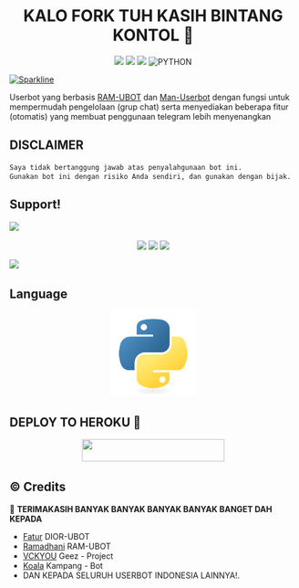<h1 align="center">KALO FORK TUH KASIH BINTANG KONTOL 🤨</h1>

<p align="center">
    <a href="https://github.com/DIORrios285/DIOR-UBOT/commits/DIOR-UBOT"><img 
src="https://img.shields.io/github/last-commit/DIORrios285/DIOR-UBOT?color=ff0000&logo=github&logoColor=green&style=for-the-badge" /></a>
    <a href="https://github.com/DIORrios285/DIOR-UBOT"> <img 
src="https://img.shields.io/github/repo-size/DIORrios285/DIOR-UBOT?logo=github&logoColor=green&style=for-the-badge" /></a>
    <a href="https://pypi.org/project/Telethon/"><img 
src="https://img.shields.io/pypi/v/telethon?color=important&label=telethon&logo=python&logoColor=green&style=for-the-badge" /></a>
    <img alt="PYTHON" src="https://img.shields.io/badge/PYTHON-v3.9.6-purple?style=for-the-badge&logo=appveyor&logoColor=green"/>
    </p>

[![Sparkline](https://stars.medv.io/DIORrios285/DIOR-UBOT.svg)](https://stars.medv.io/DIORrios285/DIOR-UBOT)

Userbot yang berbasis [RAM-UBOT](https://github.com/ramadhani892/RAM-UBOT) dan [Man-Userbot](https://github.com/mrismanaziz/Man-Userbot) dengan fungsi untuk mempermudah pengelolaan (grup chat) serta menyediakan beberapa fitur (otomatis) yang membuat penggunaan telegram lebih menyenangkan 

## DISCLAIMER

```
Saya tidak bertanggung jawab atas penyalahgunaan bot ini.
Gunakan bot ini dengan risiko Anda sendiri, dan gunakan dengan bijak.
```

## Support!
</p>
<img src="https://user-images.githubusercontent.com/73097560/115834477-dbab4500-a447-11eb-908a-139a6edaec5c.gif">
    <p align="center"> 
    <a href="https://t.me/sanjosupport" target="blank"><img src="https://img.icons8.com/nolan/55/telegram-app.png" /></a>
    <a href="https://t.me/gbtnyajo" target="blank"><img src="https://img.icons8.com/nolan/55/telegram-app.png" /></a>
    <a href="https://instagram.com/ikhsan" target="blank"><img src="https://img.icons8.com/nolan/55/instagram-new.png" /></a>
</p>
<img src="https://user-images.githubusercontent.com/73097560/115834477-dbab4500-a447-11eb-908a-139a6edaec5c.gif">

## Language
<p align="center"> 
<a 
href="https://www.python.org" target="_blank"> <img 
src="https://raw.githubusercontent.com/devicons/devicon/master/icons/python/python-original.svg" alt="python" width="150" height="150"/> 
</a> </p>

## DEPLOY TO HEROKU 💜
<p align="center"><a href="https://heroku.com/deploy?template=https://github.com/jookalem/deployyor">
<img src="https://img.shields.io/badge/Deploy%20To%20Heroku-DE1EFB?style=flat&logo=heroku" width="250" height="38.60" />
</a></p>

## © Credits

🙏 **TERIMAKASIH BANYAK BANYAK BANYAK BANYAK BANGET DAH KEPADA**
*   [Fatur](https://github.com/DIORros285/DIOR-UBOT) DIOR-UBOT 
*   [Ramadhani](https://github.com/ramadhani892/RAM-UBOT) RAM-UBOT
*   [VCKYOU](https://github.com/Vckyou/Geez-Project)    Geez - Project
*   [Koala](https://github.com/ManusiaRakitan/Kampang-Bot)    Kampang - Bot
*   DAN KEPADA SELURUH USERBOT INDONESIA LAINNYA!.
